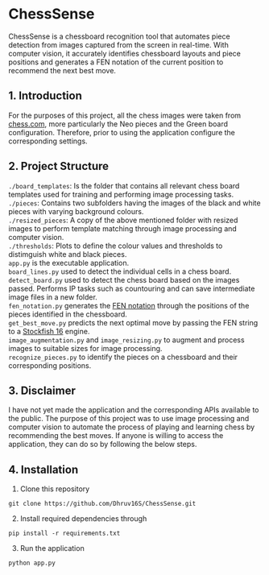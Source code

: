 # ChessSense
 ChessSense is a chessboard recognition tool that automates piece detection from images captured from the screen in real-time. With computer vision, it accurately identifies chessboard layouts and piece positions and generates a FEN notation of the current position to recommend the next best move.

## 1. Introduction

For the purposes of this project, all the chess images were taken from [chess.com](https://www.chess.com/), more particularly the Neo pieces and the Green board configuration. Therefore, prior to using the application configure the corresponding settings.

## 2. Project Structure

`./board_templates`: Is the folder that contains all relevant chess board templates used for training and performing image processing tasks.<br>
`./pieces`: Contains two subfolders having the images of the black and white pieces with varying background colours.<br>
`./resized_pieces`: A copy of the above mentioned folder with resized images to perform template matching through image processing and computer vision.<br>
`./thresholds`: Plots to define the colour values and thresholds to distimguish white and black pieces.<br>
`app.py` is the executable application.<br>
`board_lines.py` used to detect the individual cells in a chess board.<br>
`detect_board.py` used to detect the chess board based on the images passed. Performs IP tasks such as countouring and can save intermediate image files in a new folder.<br>
`fen_notation.py` generates the [FEN notation](https://www.chess.com/terms/fen-chess) through the positions of the pieces identified in the chessboard.<br>
`get_best_move.py` predicts the next optimal move by passing the FEN string to a [Stockfish 16](https://stockfishchess.org/) engine.<br>
`image_augmentation.py` and `image_resizing.py` to augment and process images to suitable sizes for image processing.<br>
`recognize_pieces.py` to identify the pieces on a chessboard and their corresponding positions.<br>

## 3. Disclaimer

I have not yet made the application and the corresponding APIs available to the public. The purpose of this project was to use image processing and computer vision to automate the process of playing and learning chess by recommending the best moves. If anyone is willing to access the application, they can do so by following the below steps.

## 4. Installation

1. Clone this repository

```
git clone https://github.com/Dhruv16S/ChessSense.git
```

2. Install required dependencies through

```
pip install -r requirements.txt
```

3. Run the application

```
python app.py
```